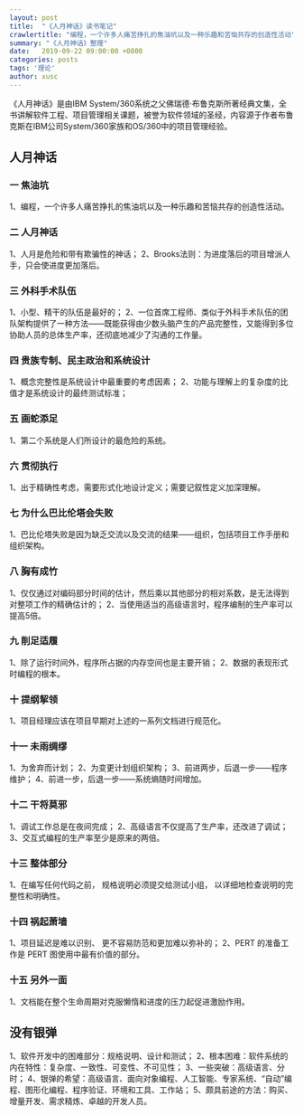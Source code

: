 ```yaml
---
layout: post
title:  "《人月神话》读书笔记"
crawlertitle: "编程，一个许多人痛苦挣扎的焦油坑以及一种乐趣和苦恼共存的创造性活动"
summary: "《人月神话》整理"
date:   2019-09-22 09:00:00 +0800
categories: posts
tags: '理论'
author: xusc
---
```


《人月神话》是由IBM System/360系统之父佛瑞德·布鲁克斯所著经典文集，全书讲解软件工程、项目管理相关课题，被誉为软件领域的圣经，内容源于作者布鲁克斯在IBM公司System/360家族和OS/360中的项目管理经验。

## 人月神话

### 一 焦油坑

1、编程，一个许多人痛苦挣扎的焦油坑以及一种乐趣和苦恼共存的创造性活动。

### 二 人月神话

1、人月是危险和带有欺骗性的神话；
2、Brooks法则：为进度落后的项目增派人手，只会使进度更加落后。

### 三 外科手术队伍

1、小型、精干的队伍是最好的；
2、一位首席工程师、类似于外科手术队伍的团队架构提供了一种方法——既能获得由少数头脑产生的产品完整性，又能得到多位协助人员的总体生产率，还彻底地减少了沟通的工作量。

### 四 贵族专制、民主政治和系统设计

1、概念完整性是系统设计中最重要的考虑因素；
2、功能与理解上的复杂度的比值才是系统设计的最终测试标准；

### 五 画蛇添足

1、第二个系统是人们所设计的最危险的系统。

### 六 贯彻执行

1、出于精确性考虑，需要形式化地设计定义；需要记叙性定义加深理解。

### 七 为什么巴比伦塔会失败

1、巴比伦塔失败是因为缺乏交流以及交流的结果——组织，包括项目工作手册和组织架构。

### 八 胸有成竹

1、仅仅通过对编码部分时间的估计，然后乘以其他部分的相对系数，是无法得到对整项工作的精确估计的；
2、当使用适当的高级语言时，程序编制的生产率可以提高5倍。

### 九 削足适履

1、除了运行时间外，程序所占据的内存空间也是主要开销；
2、数据的表现形式时编程的根本。

### 十 提纲挈领

1、项目经理应该在项目早期对上述的一系列文档进行规范化。

### 十一 未雨绸缪

1、为舍弃而计划；
2、为变更计划组织架构；
3、前进两步，后退一步——程序维护；
4、前进一步，后退一步——系统熵随时间增加。

### 十二 干将莫邪

1、调试工作总是在夜间完成；
2、高级语言不仅提高了生产率，还改进了调试；
3、交互式编程的生产率至少是原来的两倍。

### 十三 整体部分

1、在编写任何代码之前， 规格说明必须提交给测试小组， 以详细地检查说明的完整性和明确性。

### 十四 祸起萧墙

1、项目延迟是难以识别、 更不容易防范和更加难以弥补的；
2、PERT 的准备工作是 PERT 图使用中最有价值的部分。

### 十五 另外一面

1、文档能在整个生命周期对克服懒惰和进度的压力起促进激励作用。

## 没有银弹

1、软件开发中的困难部分：规格说明、设计和测试；
2、根本困难：软件系统的内在特性：复杂度、一致性、可变性、不可见性；
3、一些突破：高级语言、分时；
4、银弹的希望：高级语言、面向对象编程、人工智能、专家系统、“自动”编程、图形化编程、程序验证、环境和工具、工作站；
5、颇具前途的方法：购买、增量开发、需求精炼、卓越的开发人员。

